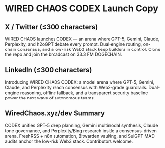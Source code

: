 # WIRED CHAOS CODEX Launch Copy

## X / Twitter (≤300 characters)
WIRED CHAOS launches CODEX — an arena where GPT-5, Gemini, Claude, Perplexity, and h2oGPT debate every prompt. Dual-engine routing, on-chain consensus, and a low-risk Web3 stack keep builders in control. Clone the repo and join the broadcast on 33.3 FM DOGECHAIN.

## LinkedIn (≤300 characters)
Introducing WIRED CHAOS CODEX: a model arena where GPT-5, Gemini, Claude, and Perplexity reach consensus with Web3-grade guardrails. Dual-engine reasoning, offline fallback, and a transparent security baseline power the next wave of autonomous teams.

## WiredChaos.xyz/dev Summary
CODEX unifies GPT-5 deep planning, Gemini multimodal synthesis, Claude tone governance, and Perplexity/Bing research inside a consensus-driven arena. FreshRSS + n8n automation, Bitwarden vaulting, and SuiGPT MAD audits anchor the low-risk Web3 stack. Contributors welcome.
